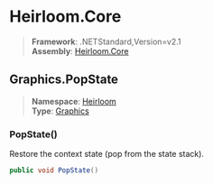 # Heirloom.Core

> **Framework**: .NETStandard,Version=v2.1  
> **Assembly**: [Heirloom.Core][0]  

## Graphics.PopState

> **Namespace**: [Heirloom][0]  
> **Type**: [Graphics][1]  

### PopState()

Restore the context state (pop from the state stack).

```cs
public void PopState()
```

[0]: ../Heirloom.Core.md
[1]: Heirloom.Graphics.md
